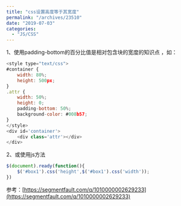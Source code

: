```yaml
---
title: "css设置高度等于其宽度"
permalink: "/archives/23510"
date: "2019-07-03"
categories: 
  - "JS/CSS"
---
```


1、使用padding-bottom的百分比值是相对包含块的宽度的知识点 ，如：

``` js
<style type="text/css">
#container {
    width: 80%;
    height: 500px;
}
.attr {
    width: 50%;
    height: 0;
    padding-bottom: 50%;
    background-color: #008b57;
}
</style>
<div id='container'>
    <div class='attr'></div>
</div>
```

2、或使用js方法

``` js
$(document).ready(function(){
    $('#box1').css('height',$('#box1').css('width'));
})
```

参考：[https://segmentfault.com/q/1010000002629233](https://segmentfault.com/q/1010000002629233)

